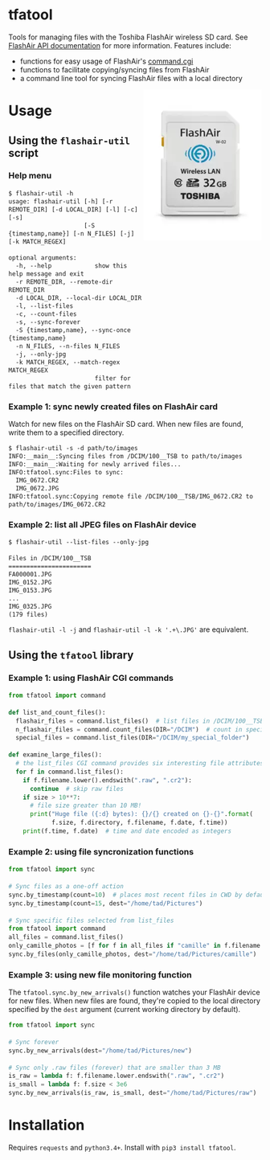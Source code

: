 # tfatool

Tools for managing files with the Toshiba FlashAir wireless SD card.
See [FlashAir API documentation](https://flashair-developers.com/en/documents/api/) for more information. Features include:

* functions for easy usage of FlashAir's [command.cgi](https://flashair-developers.com/en/documents/api/commandcgi/)
* functions to facilitate copying/syncing files from FlashAir
* a command line tool for syncing FlashAir files with a local directory
<img align="right" src="_docs/flashair.jpg">

# Usage
## Using the `flashair-util` script
### Help menu
```
$ flashair-util -h
usage: flashair-util [-h] [-r REMOTE_DIR] [-d LOCAL_DIR] [-l] [-c] [-s]
                     [-S {timestamp,name}] [-n N_FILES] [-j] [-k MATCH_REGEX]

optional arguments:
  -h, --help            show this help message and exit
  -r REMOTE_DIR, --remote-dir REMOTE_DIR
  -d LOCAL_DIR, --local-dir LOCAL_DIR
  -l, --list-files
  -c, --count-files
  -s, --sync-forever
  -S {timestamp,name}, --sync-once {timestamp,name}
  -n N_FILES, --n-files N_FILES
  -j, --only-jpg
  -k MATCH_REGEX, --match-regex MATCH_REGEX
                        filter for files that match the given pattern
```

### Example 1: sync newly created files on FlashAir card
Watch for new files on the FlashAir SD card. When new files are found,
write them to a specified directory.

```
$ flashair-util -s -d path/to/images 
INFO:__main__:Syncing files from /DCIM/100__TSB to path/to/images
INFO:__main__:Waiting for newly arrived files...
INFO:tfatool.sync:Files to sync:
  IMG_0672.CR2
  IMG_0672.JPG
INFO:tfatool.sync:Copying remote file /DCIM/100__TSB/IMG_0672.CR2 to path/to/images/IMG_0672.CR2
```


### Example 2: list all JPEG files on FlashAir device
```
$ flashair-util --list-files --only-jpg

Files in /DCIM/100__TSB
=======================
FA000001.JPG
IMG_0152.JPG
IMG_0153.JPG
...
IMG_0325.JPG
(179 files)
```

`flashair-util -l -j` and `flashair-util -l -k '.+\.JPG'` are equivalent.

## Using the `tfatool` library
### Example 1: using FlashAir CGI commands
```python
from tfatool import command

def list_and_count_files():
  flashair_files = command.list_files()  # list files in /DCIM/100__TSB by default
  n_flashair_files = command.count_files(DIR="/DCIM")  # count in specific directory
  special_files = command.list_files(DIR="/DCIM/my_special_folder")
  
def examine_large_files():
  # the list_files CGI command provides six interesting file attributes
  for f in command.list_files():
    if f.filename.lower().endswith(".raw", ".cr2"):
      continue  # skip raw files
    if size > 10**7:
      # file size greater than 10 MB!
      print("Huge file ({:d} bytes): {}/{} created on {}-{}".format(
            f.size, f.directory, f.filename, f.date, f.time))
    print(f.time, f.date)  # time and date encoded as integers
```

### Example 2: using file syncronization functions

```python
from tfatool import sync

# Sync files as a one-off action
sync.by_timestamp(count=10)  # places most recent files in CWD by default
sync.by_timestamp(count=15, dest="/home/tad/Pictures")

# Sync specific files selected from list_files
from tfatool import command
all_files = command.list_files()
only_camille_photos = [f for f in all_files if "camille" in f.filename.lower()]
sync.by_files(only_camille_photos, dest="/home/tad/Pictures/camille")
```

### Example 3: using new file monitoring function
The `tfatool.sync.by_new_arrivals()` function watches your FlashAir device
for new files. When new files are found, they're copied to the local directory
specified by the `dest` argument (current working directory by default).

```python
from tfatool import sync

# Sync forever
sync.by_new_arrivals(dest="/home/tad/Pictures/new")

# Sync only .raw files (forever) that are smaller than 3 MB
is_raw = lambda f: f.filename.lower.endswith(".raw", ".cr2")
is_small = lambda f: f.size < 3e6
sync.by_new_arrivals(is_raw, is_small, dest="/home/tad/Pictures/raw")
```

# Installation
Requires `requests` and `python3.4+`. Install with `pip3 install tfatool`.
